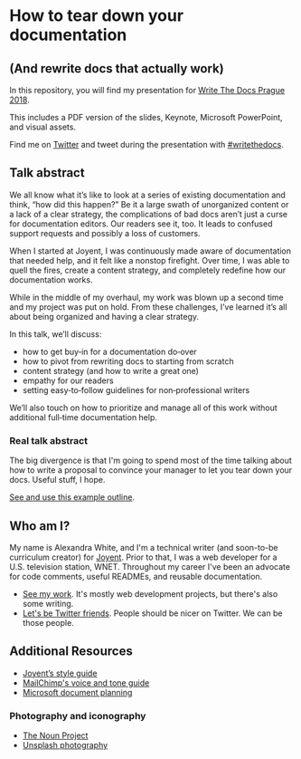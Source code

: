 # How to tear down your documentation
## (And rewrite docs that actually work)

In this repository, you will find my presentation for [Write The Docs Prague 2018](http://www.writethedocs.org/conf/prague/2018/).

This includes a PDF version of the slides, Keynote, Microsoft PowerPoint, and visual assets.

Find me on [Twitter](https://twitter.com/heyawhite) and tweet during the presentation with [#writethedocs](https://twitter.com/search?q=%23writethedocs).

## Talk abstract

We all know what it’s like to look at a series of existing documentation and think, “how did this happen?” Be it a large swath of unorganized content or a lack of a clear strategy, the complications of bad docs aren’t just a curse for documentation editors. Our readers see it, too. It leads to confused support requests and possibly a loss of customers.

When I started at Joyent, I was continuously made aware of documentation that needed help, and it felt like a nonstop firefight. Over time, I was able to quell the fires, create a content strategy, and completely redefine how our documentation works. 

While in the middle of my overhaul, my work was blown up a second time and my project was put on hold. From these challenges, I’ve learned it’s all about being organized and having a clear strategy.

In this talk, we’ll discuss:

   + how to get buy‐in for a documentation do‐over
   + how to pivot from rewriting docs to starting from scratch
   + content strategy (and how to write a great one)
   + empathy for our readers
   + setting easy‐to‐follow guidelines for non‐professional writers

We’ll also touch on how to prioritize and manage all of this work without additional full‐time documentation help.

### Real talk abstract

The big divergence is that I'm going to spend most of the time talking about how to write a proposal to convince your manager to let you tear down your docs. Useful stuff, I hope.

[See and use this example outline](https://github.com/heyawhite/tear-down-your-docs/blob/master/examples/proposal-template.md).

## Who am I?

My name is Alexandra White, and I'm a technical writer (and soon-to-be curriculum creator) for [Joyent](https://www.joyent.com/). Prior to that, I was a web developer for a U.S. television station, WNET. Throughout my career I've been an advocate for code comments, useful READMEs, and reusable documentation.

+ [See my work](https://heyawhite.com/). It's mostly web development projects, but there's also some writing.
+ [Let's be Twitter friends](https://twitter.com/heyawhite). People should be nicer on Twitter. We can be those people.

## Additional Resources

+ [Joyent’s style guide](https://docs.joyent.com/writing-rules/style-guide)
+ [MailChimp's voice and tone guide](http://voiceandtone.com)
+ [Microsoft document planning](https://msdn.microsoft.com/en-us/library/dd163515.aspx)

### Photography and iconography

+ [The Noun Project](http://thenounproject.com)
+ [Unsplash photography](http://unsplash.com)


